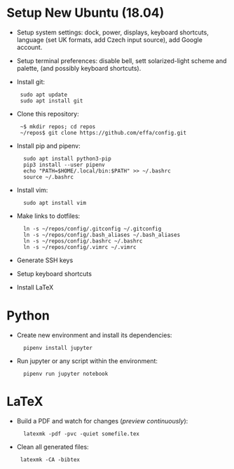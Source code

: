# Setup New Ubuntu (18.04)

* Setup system settings:
  dock, power, displays, keyboard shortcuts,
  language (set UK formats, add Czech input source),
  add Google account.
  
* Setup terminal preferences:
  disable bell, sett solarized-light scheme and palette,
  (and possibly keyboard shortcuts).  

* Install git:

       sudo apt update
       sudo apt install git

* Clone this repository:

       ~$ mkdir repos; cd repos
       ~/repos$ git clone https://github.com/effa/config.git

* Install pip and pipenv:
        
        sudo apt install python3-pip
        pip3 install --user pipenv
        echo "PATH=$HOME/.local/bin:$PATH" >> ~/.bashrc
        source ~/.bashrc
        
* Install vim:

        sudo apt install vim
        
* Make links to dotfiles:
	
        ln -s ~/repos/config/.gitconfig ~/.gitconfig
        ln -s ~/repos/config/.bash_aliases ~/.bash_aliases
        ln -s ~/repos/config/.bashrc ~/.bashrc
        ln -s ~/repos/config/.vimrc ~/.vimrc

* Generate SSH keys
* Setup keyboard shortcuts
* Install LaTeX


# Python
       
* Create new environment and install its dependencies:   
        
        pipenv install jupyter
        
* Run jupyter or any script within the environment:   
        
        pipenv run jupyter notebook
        
        
 
# LaTeX
       
* Build a PDF and watch for changes (*preview continuously*):   
        
        latexmk -pdf -pvc -quiet somefile.tex
  
 * Clean all generated files: 
        
        latexmk -CA -bibtex
